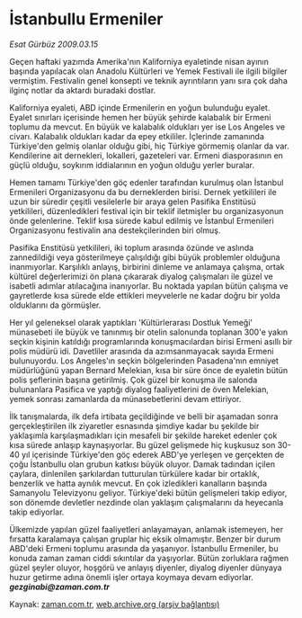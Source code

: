 # İstanbullu Ermeniler

*Esat Gürbüz 2009.03.15*

<tr><td class="metin" colspan="2" style="padding-top: 20px; padding-left: 5px; padding-right: 10px;">Geçen haftaki yazımda Amerika'nın Kaliforniya eyaletinde nisan ayının başında yapılacak olan Anadolu Kültürleri ve Yemek Festivali ile ilgili bilgiler vermiştim. Festivalin genel konsepti ve teknik ayrıntıların yanı sıra çok daha ilginç notlar da aktardı buradaki dostlar.</td></tr><tr><td class="metin" colspan="2" style="padding-top: 20px; padding-left: 5px; padding-right: 10px;"><p>Kaliforniya eyaleti, ABD içinde Ermenilerin en yoğun bulunduğu eyalet. Eyalet sınırları içerisinde hemen her büyük şehirde kalabalık bir Ermeni toplumu da mevcut. En büyük ve kalabalık oldukları yer ise Los Angeles ve civarı. Kalabalık oldukları kadar da epey etkililer. İçlerinde zamanında Türkiye'den gelmiş olanlar olduğu gibi, hiç Türkiye görmemiş olanlar da var. Kendilerine ait dernekleri, lokalleri, gazeteleri var. Ermeni diasporasının en güçlü olduğu, soykırım iddialarının en yoğun olduğu yerler buralar.
<p>Hemen tamamı Türkiye'den göç edenler tarafından kurulmuş olan İstanbul Ermenileri Organizasyonu da bu derneklerden birisi. Dernek yetkilileri ile uzun bir süredir çeşitli vesilelerle bir araya gelen Pasifika Enstitüsü yetkilileri, düzenledikleri festival için bir teklif iletmişler bu organizasyonun önde gelenlerine. Teklif kısa sürede kabul edilmiş ve İstanbul Ermenileri Organizasyonu festivalin ana destekçilerinden biri olmuş.
<p>Pasifika Enstitüsü yetkilileri, iki toplum arasında özünde ve aslında zannedildiği veya gösterilmeye çalışıldığı gibi büyük problemler olduğuna inanmıyorlar. Karşılıklı anlayış, birbirini dinleme ve anlamaya çalışma, ortak kültürel değerlerimizi ön plana çıkararak diyalog çalışmaları ile güzel ve isabetli adımlar atılacağına inanıyorlar. Bu noktada yapılan bütün çalışma ve gayretlerde kısa sürede elde ettikleri meyvelerle ne kadar doğru bir yolda olduklarını da görmüşler.
<p>Her yıl geleneksel olarak yaptıkları 'Kültürlerarası Dostluk Yemeği' münasebeti ile büyük ve tanınmış bir otelin salonunda toplanan 300'e yakın seçkin kişinin katıldığı programlarında konuşmacılardan birisi Ermeni asıllı bir polis müdürü idi. Davetliler arasında da azımsanmayacak sayıda Ermeni bulunuyordu. Los Angeles'ın seçkin bölgelerinden Pasadena'nın emniyet müdürlüğünü yapan Bernard Melekian, kısa bir süre önce de eyaletin bütün polis şeflerinin başına getirilmiş. Çok güzel bir konuşma ile salonda bulunanlara Pasifica ve yaptığı diyalog faaliyetlerini de öven Melekian, yemek sonrası zamanlarda da münasebetlerini devam ettiriyor.
<p>İlk tanışmalarda, ilk defa irtibata geçildiğinde ve belli bir aşamadan sonra gerçekleştirilen ilk ziyaretler esnasında şimdiye kadar bu şekilde bir yaklaşımla karşılaşmadıkları için mesafeli bir şekilde hareket edenler çok kısa sürede anlaşıp kaynaşıyorlar. Bu güzel gelişmede hiç kuşkusuz son 30-40 yıl içerisinde Türkiye'den göç ederek ABD'ye yerleşen ve gerçekten de çoğu İstanbullu olan grubun katkısı büyük oluyor. Damak tadından içilen çaylara, dinlenilen şarkılardan tutturulan türkülere kadar bir ortaklık, benzerlik ve hatta aynılık mevcut. En çok izledikleri kanalların başında Samanyolu Televizyonu geliyor. Türkiye'deki bütün gelişmeleri takip ediyor, son dönemde devletler nezdinde olan yaklaşım çalışmalarını da heyecanla takip ediyorlar.
<p>Ülkemizde yapılan güzel faaliyetleri anlayamayan, anlamak istemeyen, her fırsatta karalamaya çalışan gruplar hiç eksik olmamıştır. Benzer bir durum ABD'deki Ermeni toplumu arasında da yaşanıyor. İstanbullu Ermeniler, bu konuda zaman zaman ciddi sıkıntılar da yaşıyorlar. Bütün zorluklara rağmen güzel şeyler oluyor, hoşgörü ve anlayış diyenler, diyalog diyenler dünyaya huzur getirme adına önemli işler ortaya koymaya devam ediyorlar. <i><b>gezginabi@zaman.com.tr</b></i><br/></p></p></p></p></p></p></td></tr>

Kaynak: [zaman.com.tr](http://zaman.com.tr/yazar.do?yazino=825297), [web.archive.org (arşiv bağlantısı)](http://web.archive.org/web/20090415023049/http://www.zaman.com.tr:80/yazar.do?yazino=825297)
